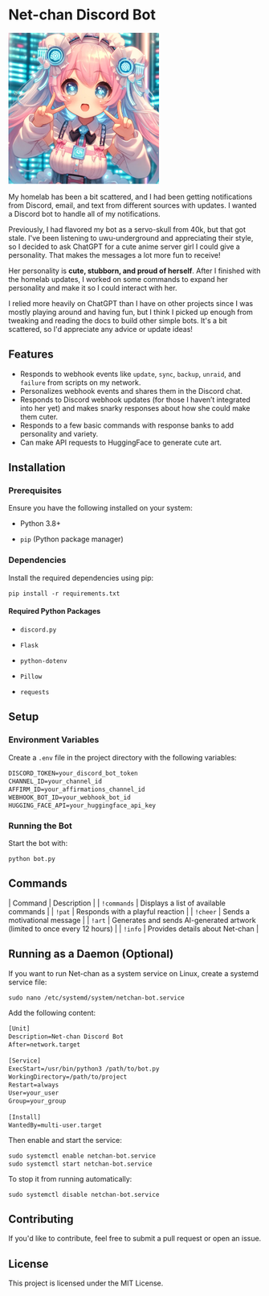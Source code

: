 # Net-chan Discord Bot

<img src="images/net-chan.png" alt="Net-chan" width="300">

My homelab has been a bit scattered, and I had been getting notifications from Discord, email, and text from different sources with updates. I wanted a Discord bot to handle all of my notifications.  

Previously, I had flavored my bot as a servo-skull from 40k, but that got stale. I've been listening to uwu-underground and appreciating their style, so I decided to ask ChatGPT for a cute anime server girl I could give a personality. That makes the messages a lot more fun to receive!  

Her personality is **cute, stubborn, and proud of herself**. After I finished with the homelab updates, I worked on some commands to expand her personality and make it so I could interact with her.  

I relied more heavily on ChatGPT than I have on other projects since I was mostly playing around and having fun, but I think I picked up enough from tweaking and reading the docs to build other simple bots. It's a bit scattered, so I'd appreciate any advice or update ideas!

## Features

- Responds to webhook events like `update`, `sync`, `backup`, `unraid`, and `failure` from scripts on my network.
- Personalizes webhook events and shares them in the Discord chat.
- Responds to Discord webhook updates (for those I haven’t integrated into her yet) and makes snarky responses about how she could make them cuter.
- Responds to a few basic commands with response banks to add personality and variety.
- Can make API requests to HuggingFace to generate cute art.


Installation
------------

### Prerequisites

Ensure you have the following installed on your system:

-   Python 3.8+

-   `pip` (Python package manager)

### Dependencies

Install the required dependencies using pip:

```
pip install -r requirements.txt
```

#### Required Python Packages

-   `discord.py`

-   `Flask`

-   `python-dotenv`

-   `Pillow`

-   `requests`

Setup
-----

### Environment Variables

Create a `.env` file in the project directory with the following variables:

```
DISCORD_TOKEN=your_discord_bot_token
CHANNEL_ID=your_channel_id
AFFIRM_ID=your_affirmations_channel_id
WEBHOOK_BOT_ID=your_webhook_bot_id
HUGGING_FACE_API=your_huggingface_api_key
```

### Running the Bot

Start the bot with:

```
python bot.py
```

Commands
--------

| Command | Description |
| `!commands` | Displays a list of available commands |
| `!pat` | Responds with a playful reaction |
| `!cheer` | Sends a motivational message |
| `!art` | Generates and sends AI-generated artwork (limited to once every 12 hours) |
| `!info` | Provides details about Net-chan |

Running as a Daemon (Optional)
------------------------------

If you want to run Net-chan as a system service on Linux, create a systemd service file:

```
sudo nano /etc/systemd/system/netchan-bot.service
```

Add the following content:

```
[Unit]
Description=Net-chan Discord Bot
After=network.target

[Service]
ExecStart=/usr/bin/python3 /path/to/bot.py
WorkingDirectory=/path/to/project
Restart=always
User=your_user
Group=your_group

[Install]
WantedBy=multi-user.target
```

Then enable and start the service:

```
sudo systemctl enable netchan-bot.service
sudo systemctl start netchan-bot.service
```

To stop it from running automatically:

```
sudo systemctl disable netchan-bot.service
```

Contributing
------------

If you'd like to contribute, feel free to submit a pull request or open an issue.

License
-------

This project is licensed under the MIT License.